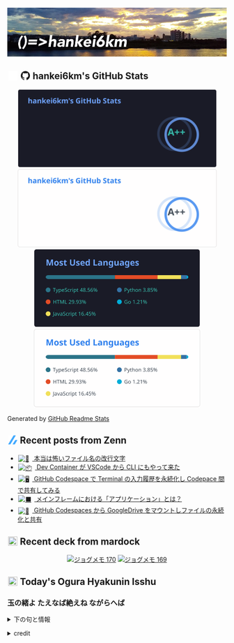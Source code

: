<p align="center">

![()=>hankei6km](assets/images/header1.jpg)

</p>

<h2>
<img width="24" height="24" style="height:1em;width:1em;margin:0 0.05em 0 0.1em;vertical-align:-0.1em;"
 src="assets/images/github-dark.svg#gh-dark-mode-only" />
<img width="24" height="24" style="height:1em;width:1em;margin:0 0.05em 0 0.1em;vertical-align:-0.1em;"
 src="assets/images/github-light.svg#gh-light-mode-only" />
hankei6km's GitHub Stats
</h2>

<p align="center">

<img width="457" alt="hankei6km's GitHub stats" src="assets/images/stats-dark.svg#gh-dark-mode-only">
<img width="457" alt="hankei6km's GitHub stats" src="assets/images/stats-light.svg#gh-light-mode-only">
<img width="382" alt="Top Langs" src="assets/images/top-langs-dark.svg#gh-dark-mode-only">
<img width="382" alt="Top Langs" src="assets/images/top-langs-light.svg#gh-light-mode-only">

</p>

Generated by [GitHub Readme Stats](https://github.com/anuraghazra/github-readme-stats)

<h2>
<img width="24" height="24" style="width:1em; height:1em; margin: 0 .05em 0 .1em; vertical-align: -0.1em;" src="assets/images/zenn.svg">
Recent posts from Zenn
</h2>

<ul><li><a href="https://zenn.dev/hankei6km/articles/lf-in-filenames-is-confusing"><img style="width:1.1em; height:1.1em; margin: 0 .5em 0 .1em; vertical-align: -0.1em;" width="18" height="18" alt="🙅" src="https://twemoji.maxcdn.com/v/13.1.0/72x72/1f645.png"> 本当は怖いファイル名の改行文字</a></li><li><a href="https://zenn.dev/hankei6km/articles/devcontainers-in-cli-ci"><img style="width:1.1em; height:1.1em; margin: 0 .5em 0 .1em; vertical-align: -0.1em;" width="18" height="18" alt="📦" src="https://twemoji.maxcdn.com/v/13.1.0/72x72/1f4e6.png"> Dev Container が VSCode から CLI にもやって来た</a></li><li><a href="https://zenn.dev/hankei6km/articles/persist-command-history-in-github-codesapces"><img style="width:1.1em; height:1.1em; margin: 0 .5em 0 .1em; vertical-align: -0.1em;" width="18" height="18" alt="🖥️" src="https://twemoji.maxcdn.com/v/13.1.0/72x72/1f5a5.png"> GitHub Codespace で Terminal の入力履歴を永続化し Codepace 間で共有してみる</a></li><li><a href="https://zenn.dev/hankei6km/articles/what-is-application-in-mainframe"><img style="width:1.1em; height:1.1em; margin: 0 .5em 0 .1em; vertical-align: -0.1em;" width="18" height="18" alt="⬛" src="https://twemoji.maxcdn.com/v/13.1.0/72x72/2b1b.png"> メインフレームにおける「アプリケーション」とは？</a></li><li><a href="https://zenn.dev/hankei6km/articles/mount-google-drive-in-github-codespaces"><img style="width:1.1em; height:1.1em; margin: 0 .5em 0 .1em; vertical-align: -0.1em;" width="18" height="18" alt="💾" src="https://twemoji.maxcdn.com/v/13.1.0/72x72/1f4be.png"> GitHub Codespaces から GoogleDrive をマウントしファイルの永続化と共有</a></li></ul>

<h2>
<img width="24" height="24" style="width:1em; height:1em; margin: 0 .05em 0 .1em; vertical-align: -0.1em;" src="https://twemoji.maxcdn.com/v/13.1.0/72x72/1f5bc.png">
Recent deck from mardock
</h2>

<p align="center">
<a href="https://hankei6km.github.io/mardock/deck/2022-07-in-outdoor-170"><img alt="ジョグメモ 170" src="https://hankei6km.github.io/mardock/assets/deck/2022-07-in-outdoor-170/2022-07-in-outdoor-170.png" width="270" height="152"></a>
<a href="https://hankei6km.github.io/mardock/deck/2022-07-in-outdoor-169"><img alt="ジョグメモ 169" src="https://hankei6km.github.io/mardock/assets/deck/2022-07-in-outdoor-169/2022-07-in-outdoor-169.png" width="270" height="152"></a>

</p>

<h2>
<img width="24" height="24" style="width:1em; height:1em; margin: 0 .05em 0 .1em; vertical-align: -0.1em;" src="https://twemoji.maxcdn.com/v/13.1.0/72x72/1f38e.png">
Today's Ogura Hyakunin Isshu
</h2>

<h3>玉の緒よ たえなば絶えね ながらへば</h3>
<p><details><summary>下の句と情報</summary><p>忍ぶることの 弱りもぞする</p><p>(たまのをよ たえなばたえね ながらへば　しのぶることの よはりもぞする)</p><ul><li>歌人 - <a href="http://linkdata.org/resource/rdf1s6833i#kajin_089">http://linkdata.org/resource/rdf1s6833i#kajin_089</a></li><li>読札 - <a href="https://commons.wikimedia.org/wiki/File:Hyakuninisshu_089.jpg">https://commons.wikimedia.org/wiki/File:Hyakuninisshu_089.jpg</a></li><li>異なる記録形式 - <a href="http://linkdata.org/resource/rdf1s8931i#audio_nhk_089">http://linkdata.org/resource/rdf1s8931i#audio_nhk_089</a></li></ul></details></p>

<details>
<summary>credit</summary>

- Title: 小倉百人一首かるたデータ
- Author: [Nanako Takahashi](http://linkdata.org/user/tnanako)
- Source: http://linkdata.org/work/rdf1s6834i
- License: http://creativecommons.org/licenses/by/3.0/deed.ja

</details>

